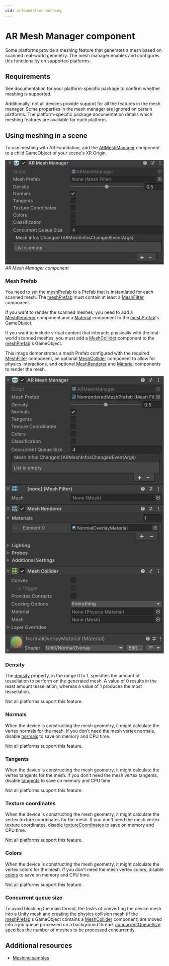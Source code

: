 ```yaml
---
uid: arfoundation-meshing
---
```

# AR Mesh Manager component

Some platforms provide a meshing feature that generates a mesh based on scanned real-world geometry. The mesh manager enables and configures this functionality on supported platforms.

## Requirements

See documentation for your platform-specific package to confirm whether meshing is supported.

Additionally, not all devices provide support for all the features in the mesh manager. Some properties in the mesh manager are ignored on certain platforms. The platform-specific package documentation details which meshing features are available for each platform.

## Using meshing in a scene

To use meshing with AR Foundation, add the [ARMeshManager](xref:UnityEngine.XR.ARFoundation.ARMeshManager) component to a child GameObject of your scene's XR Origin.

![AR Mesh Manager component](../images/arfoundation-mesh-manager.png)<br/>*AR Mesh Manager component*

### Mesh Prefab

You need to set the [meshPrefab](xref:UnityEngine.XR.ARFoundation.ARMeshManager.meshPrefab) to a Prefab that is instantiated for each scanned mesh. The [meshPrefab](xref:UnityEngine.XR.ARFoundation.ARMeshManager.meshPrefab) must contain at least a [MeshFilter](xref:UnityEngine.MeshFilter) component.

If you want to render the scanned meshes, you need to add a [MeshRenderer](xref:UnityEngine.MeshRenderer) component and a [Material](xref:UnityEngine.Material) component to the [meshPrefab](xref:UnityEngine.XR.ARFoundation.ARMeshManager.meshPrefab)'s GameObject.

If you want to include virtual content that interacts physically with the real-world scanned meshes, you must add a [MeshCollider](xref:UnityEngine.MeshCollider) component to the [meshPrefab](xref:UnityEngine.XR.ARFoundation.ARMeshManager.meshPrefab)'s GameObject.

This image demonstrates a mesh Prefab configured with the required [MeshFilter](xref:UnityEngine.MeshFilter) component, an optional [MeshCollider](xref:UnityEngine.MeshCollider) component to allow for physics interactions, and optional [MeshRenderer](xref:UnityEngine.MeshRenderer) and [Material](xref:UnityEngine.Material) components to render the mesh.

![Mesh prefab example](../images/arfoundation-mesh-prefab.png)

### Density

The [density](xref:UnityEngine.XR.ARFoundation.ARMeshManager.density) property, in the range 0 to 1, specifies the amount of tessellation to perform on the generated mesh. A value of 0 results in the least amount tessellation, whereas a value of 1 produces the most tessellation.

Not all platforms support this feature.

### Normals

When the device is constructing the mesh geometry, it might calculate the vertex normals for the mesh. If you don't need the mesh vertex normals, disable [normals](xref:UnityEngine.XR.ARFoundation.ARMeshManager.normals) to save on memory and CPU time.

Not all platforms support this feature.

### Tangents

When the device is constructing the mesh geometry, it might calculate the vertex tangents for the mesh. If you don't need the mesh vertex tangents, disable [tangents](xref:UnityEngine.XR.ARFoundation.ARMeshManager.tangents) to save on memory and CPU time.

Not all platforms support this feature.

### Texture coordinates

When the device is constructing the mesh geometry, it might calculate the vertex texture coordinates for the mesh. If you don't need the mesh vertex texture coordinates, disable [textureCoordinates](xref:UnityEngine.XR.ARFoundation.ARMeshManager.textureCoordinates) to save on memory and CPU time.

Not all platforms support this feature.

### Colors

When the device is constructing the mesh geometry, it might calculate the vertex colors for the mesh. If you don't need the mesh vertex colors, disable [colors](xref:UnityEngine.XR.ARFoundation.ARMeshManager.colors) to save on memory and CPU time.

Not all platforms support this feature.

### Concurrent queue size

To avoid blocking the main thread, the tasks of converting the device mesh into a Unity mesh and creating the physics collision mesh (if the [meshPrefab](xref:UnityEngine.XR.ARFoundation.ARMeshManager.meshPrefab)'s GameObject contains a [MeshCollider](xref:UnityEngine.MeshCollider) component) are moved into a job queue processed on a background thread. [concurrentQueueSize](xref:UnityEngine.XR.ARFoundation.ARMeshManager.concurrentQueueSize) specifies the number of meshes to be processed concurrently.

## Additional resources

* [Meshing samples](xref:arfoundation-samples-meshing)
